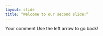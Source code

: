 ```yaml
---
layout: slide
title: “Welcome to our second slide!”
---
```

Your comment
Use the left arrow to go back!
